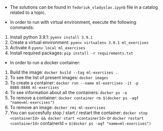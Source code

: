 - The solutions can be found in `fedoriuk_vladyslav.ipynb` file in a catalog related to a topic.


- In order to run with virtual environment, execute the following commands:

1. Install python 3.9.1:
    `pyenv install 3.9.1`
2. Create a virtual environment:
    `pyenv virtualenv 3.9.1 ml_exercises`
3. Activate it
    `pyenv local ml_exercises`
4. Install required packages:
    `pip install -r requirements.txt`

- In order to run a docker container:

1. Build the image:
    `docker build --tag ml-exercises .`
2. To see the list of present images:
    `docker images`
3. To create a container:
    `docker run --name ml-exercises -it -p 8888:8888 ml-exercises`
4. To see information about all the containers:
    `docker ps -a`
5. To remove a container:
    `docker container rm $(docker ps -aqf "name=ml-exercises")`
6. To remove an image:
    `docker rmi ml-exercises`
7. You can succesfully stop / start / restart the container:
    `docker stop <containerId> && docker start <containerId>`
                            or
                    `docker restart <containerId>`
        containerId = `$(docker ps -aqf "name=ml-exercises")`
